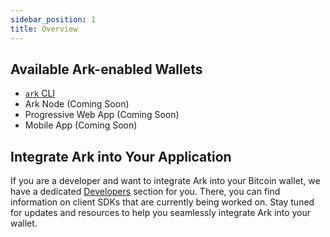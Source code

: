 ```yaml
---
sidebar_position: 1
title: Overview
---
```


## Available Ark-enabled Wallets

- [`ark` CLI](./cli.md)
- Ark Node (Coming Soon)
- Progressive Web App (Coming Soon)
- Mobile App (Coming Soon)

## Integrate Ark into Your Application

If you are a developer and want to integrate Ark into your Bitcoin wallet, we have a dedicated [Developers](../developers/sdk/get-started.md) section for you. There, you can find information on client SDKs that are currently being worked on. Stay tuned for updates and resources to help you seamlessly integrate Ark into your wallet.
